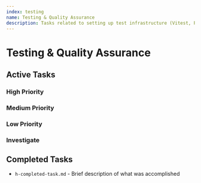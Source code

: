 ```yaml
---
index: testing
name: Testing & Quality Assurance
description: Tasks related to setting up test infrastructure (Vitest, Playwright), writing unit/integration/e2e tests, and improving test coverage
---
```


# Testing & Quality Assurance

## Active Tasks

### High Priority

### Medium Priority

### Low Priority

### Investigate

## Completed Tasks
<!-- Move tasks here when completed, maintaining the format -->
- `h-completed-task.md` - Brief description of what was accomplished